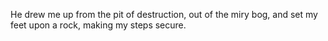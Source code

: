 He drew me up from the pit of destruction, out of the miry bog, and set my feet upon a rock, making my steps secure.
